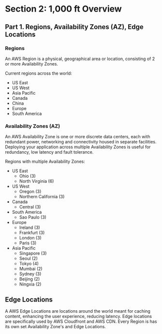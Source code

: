 # Section 2: 1,000 ft Overview

## Part 1. Regions, Availability Zones (AZ), Edge Locations

### Regions

An AWS Region is a physical, geographical area or location, consisting of 2 or more Availability Zones.

Current regions across the world:

- US East
- US West
- Asia Pacific
- Canada
- China
- Europe
- South America


### Availability Zones (AZ)

An AWS Availability Zone is one or more discrete data centers, each with redundant power, networking and connectivity housed in separate facilities. Deploying your application across multiple Availability Zones is useful for redundancy, low latency and fault tolerance.

Regions with multiple Availability Zones:

- US East
  - Ohio (3)
  - North Virginia (6)
- US West
  - Oregon (3)
  - Northern California (3)
- Canada
  - Central (3)
- South America
  - Sao Paulo (3)
- Europe
  - Ireland (3)
  - Frankfurt (3)
  - London (3)
  - Paris (3)
- Asia Pacific
  - Singapore (3)
  - Seoul (2)
  - Tokyo (4)
  - Mumbai (2)
  - Sydney (3)
  - Beijing (2)
  - Ningxia (2)

## Edge Locations

A AWS Edge Locations are locations around the world meant for caching content, enhancing the user experience, reducing latency. Edge locations are specifically used by AWS Cloudfront and AWS CDN. Every Region is has its own set Availability Zone's and Edge Locations.

